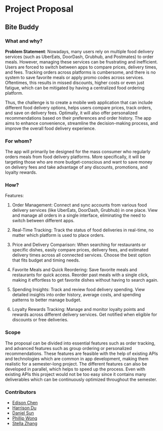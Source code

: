 # Project Proposal

## Bite Buddy

### What and why?

<strong>Problem Statement</strong>: Nowadays, many users rely on multiple food delivery services (such as UberEats, DoorDash, Grubhub, and Postmates) to order meals. However, managing these services can be frustrating and inefficient. Users are forced to switch between apps to compare prices, delivery times, and fees. Tracking orders across platforms is cumbersome, and there is no system to save favorite meals or apply promo codes across services. Oftentimes, this results in missed discounts, higher costs or even just fatigue, which can be mitigated by having a centralized food ordering platform.

Thus, the challenge is to create a mobile web application that can include different food delivery options, helps users compare prices, track orders, and save on delivery fees. Optimally, it will also offer personalized recommendations based on their preferences and order history. The app aims to enhance convenience, streamline the decision-making process, and improve the overall food delivery experience.

### For whom?

The app will primarily be designed for the mass consumer who regularly orders meals from food delivery platforms. More specifically, it will be targeting those who are more budget-conscious and want to save money on delivery fees and take advantage of any discounts, promotions, and loyalty rewards.

### How?

Features:

1. Order Management: Connect and sync  accounts from various food delivery services (like UberEats, DoorDash, Grubhub) in one place. View and manage all orders in a single interface, eliminating the need to switch between different apps.

2. Real-Time Tracking: Track the status of  food deliveries in real-time, no matter which platform is used to place orders.

3. Price and Delivery Comparison: When searching for restaurants or specific dishes, easily compare prices, delivery fees, and estimated delivery times across all connected services. Choose the best option that fits budget and timing needs.

4. Favorite Meals and Quick Reordering: Save favorite meals and restaurants for quick access. Reorder past meals with a single click, making it effortless to get favorite dishes without having to search again.

5. Spending Insights: Track and review food delivery spending. View detailed insights into order history, average costs, and spending patterns to better manage budget.

6. Loyalty Rewards Tracking: Manage and monitor loyalty points and rewards across different delivery services. Get notified when eligible for discounts or free deliveries.

### Scope

The proposal can be divided into essential features such as order tracking, and advanced features such as group ordering or personalized recommendations. These features are feasible with the help of existing APIs and technologies which are common in app development, making them realistic for a semester-long project. The different features can also be developed in parallel, which helps to speed up the process. Even with existing APIs this project would not be too easy since it contains many deliverables which can be continuously optimized throughout the semester.

### Contributors
* [Edison Chen](https://github.com/ebc5802)
* [Harrison Du](https://github.com/HarrisonDu)
* [Daniel Sun](https://github.com/dsun03)
* [Phillip Wong](https://github.com/ohiwop)
* [Stella Zhang](https://github.com/qq3173732005)